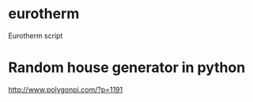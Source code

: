 # eurotherm
Eurotherm script


# Random house generator in python
http://www.polygonpi.com/?p=1191


